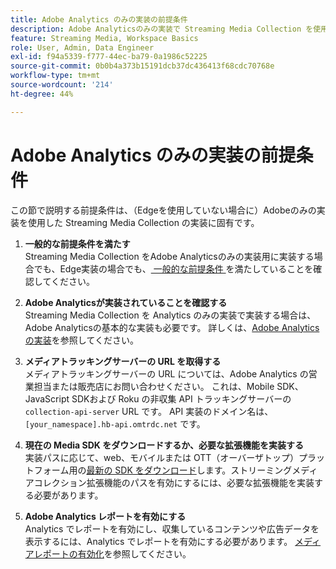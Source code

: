 ```yaml
---
title: Adobe Analytics のみの実装の前提条件
description: Adobe Analyticsのみの実装で Streaming Media Collection を使用するための前提条件を説明します
feature: Streaming Media, Workspace Basics
role: User, Admin, Data Engineer
exl-id: f94a5339-f777-44ec-ba79-0a1986c52225
source-git-commit: 0b0b4a373b15191dcb37dc436413f68cdc70768e
workflow-type: tm+mt
source-wordcount: '214'
ht-degree: 44%

---
```


# Adobe Analytics のみの実装の前提条件

この節で説明する前提条件は、（Edgeを使用していない場合に）Adobeのみの実装を使用した Streaming Media Collection の実装に固有です。

1. **一般的な前提条件を満たす**<br>
Streaming Media Collection をAdobe Analyticsのみの実装用に実装する場合でも、Edge実装の場合でも、[ 一般的な前提条件 ](/help/getting-started/prereqs.md) を満たしていることを確認してください。

1. **Adobe Analyticsが実装されていることを確認する**<br>
Streaming Media Collection を Analytics のみの実装で実装する場合は、Adobe Analyticsの基本的な実装も必要です。 詳しくは、[Adobe Analytics の実装](https://experienceleague.adobe.com/docs/analytics/implementation/home.html?lang=ja)を参照してください。

1. **メディアトラッキングサーバーの URL を取得する**<br> メディアトラッキングサーバーの URL については、Adobe Analytics の営業担当または販売店にお問い合わせください。 これは、Mobile SDK、JavaScript SDKおよび Roku の非収集 API トラッキングサーバーの `collection-api-server` URL です。 API 実装のドメイン名は、`[your_namespace].hb-api.omtrdc.net` です。

1. **現在の Media SDK をダウンロードするか、必要な拡張機能を実装する**<br> 実装パスに応じて、web、モバイルまたは OTT（オーバーザトップ）プラットフォーム用の[最新の SDK をダウンロード](/help/getting-started/download-sdks.md)します。ストリーミングメディアコレクション拡張機能のパスを有効にするには、必要な拡張機能を実装する必要があります。

1. **Adobe Analytics レポートを有効にする**<br> Analytics でレポートを有効にし、収集しているコンテンツや広告データを表示するには、Analytics でレポートを有効にする必要があります。 [メディアレポートの有効化](/help/reporting/media-reports-enable.md)を参照してください。
